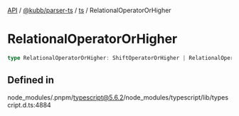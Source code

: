 [API](../../../../../packages.md) / [@kubb/parser-ts](../../../index.md) / [ts](../index.md) / RelationalOperatorOrHigher

# RelationalOperatorOrHigher

```ts
type RelationalOperatorOrHigher: ShiftOperatorOrHigher | RelationalOperator;
```

## Defined in

node\_modules/.pnpm/typescript@5.6.2/node\_modules/typescript/lib/typescript.d.ts:4884
